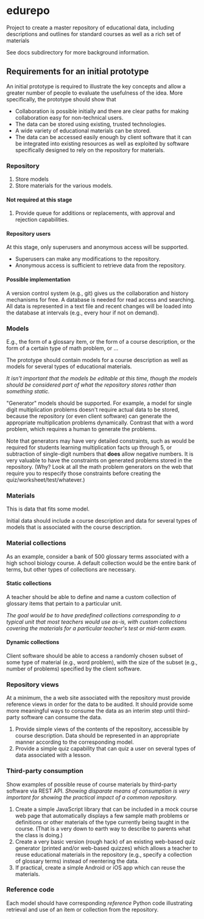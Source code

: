 edurepo
=======

Project to create a master repository of educational data, including descriptions and outlines for standard courses as well as a rich set of materials

See docs subdirectory for more background information.

## Requirements for an initial prototype

An initial prototype is required to illustrate the key concepts and allow a greater number of people to evaluate the usefulness of the idea.  More specifically, the prototype should show that

* Collaboration is possible initially and there are clear paths for making collaboration easy for non-technical users.
* The data can be stored using existing, trusted technologies.
* A wide variety of educational materials can be stored.
* The data can be accessed easily enough by client software that it can be integrated into existing resources as well as exploited by software specifically designed to rely on the repository for materials.

### Repository

1. Store models
2. Store materials for the various models.

#### Not required at this stage

1. Provide queue for additions or replacements, with approval and rejection capabilities.

#### Repository users

At this stage, only superusers and anonymous access will be supported.

* Superusers can make any modifications to the repository.
* Anonymous access is sufficient to retrieve data from the repository.

#### Possible implementation

A version control system (e.g., git) gives us the collaboration and history mechanisms for free.  A database is needed for read access and searching.  All data is represented in a text file and recent changes will be loaded into the database at intervals (e.g., every hour if not on demand).

### Models

E.g., the form of a glossary item, or the form of a course description, or the form of a certain type of math problem, or ...

The prototype should contain models for a course description as well as models for several types of educational materials.

*It isn't important that the models be editable at this time, though the models should be considered part of what the repository stores rather than something static.*

"Generator" models should be supported.  For example, a model for single digit multiplication problems doesn't require actual data to be stored, because the repository (or even client software) can generate the appropriate multiplication problems dynamically.  Contrast that with a word problem, which requires a human to generate the problems.

Note that generators may have very detailed constraints, such as would be required for students learning multiplication facts up through 5, or subtraction of single-digit numbers that __does__ allow negative numbers.  It is very valuable to have the constraints on generated problems stored in the repository.  (Why?  Look at all the math problem generators on the web that require you to respecify those constraints before creating the quiz/worksheet/test/whatever.)

### Materials

This is data that fits some model.

Initial data should include a course description and data for several types of models that is associated with the course description.

### Material collections

As an example, consider a bank of 500 glossary terms associated with a high school biology course.  A default collection would be the entire bank of terms, but other types of collections are necessary.

#### Static collections

A teacher should be able to define and name a custom collection of glossary items that pertain to a particular unit.

*The goal would be to have predefined collections corresponding to a typical unit that most teachers would use as-is, with custom collections covering the materials for a particular teacher's test or mid-term exam.*

#### Dynamic collections

Client software should be able to access a randomly chosen subset of some type of material (e.g., word problem), with the size of the subset (e.g., number of problems) specified by the client software.

### Repository views

At a minimum, the a web site associated with the repository must provide reference views in order for the data to be audited.  It should provide some more meaningful ways to consume the data as an interim step until third-party software can consume the data.

1. Provide simple views of the contents of the repository, accessible by course description.  Data should be represented in an appropriate manner according to the corresponding model.
2. Provide a simple quiz capability that can quiz a user on several types of data associated with a lesson.

### Third-party consumption

Show examples of possible reuse of course materials by third-party software via REST API.  *Showing disparate means of consumption is very important for showing the practical impact of a common repository.*

1. Create a simple JavaScript library that can be included in a mock course web page that automatically displays a few sample math problems or definitions or other materials of the type currently being taught in the course.  (That is a very down to earth way to describe to parents what the class is doing.)
2. Create a very basic version (rough hack) of an existing web-based quiz generator (printed and/or web-based quizzes) which allows a teacher to reuse educational materials in the repository (e.g., specify a collection of glossary terms) instead of reentering the data.
3. If practical, create a simple Android or iOS app which can reuse the materials.

### Reference code

Each model should have corresponding *reference* Python code illustrating retrieval and use of an item or collection from the repository.

